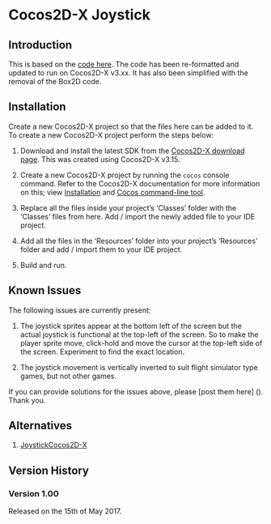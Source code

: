 # Cocos2D-X Joystick


## Introduction

This is based on the [code here](http://discuss.cocos2d-x.org/t/control-sphere-object-with-simple-joystick-in-box2d/491). The code has been re-formatted and updated to run on Cocos2D-X v3.xx. It has also been simplified with the removal of the Box2D code.


## Installation

Create a new Cocos2D-X project so that the files here can be added to it. To create a new Cocos2D-X project perform the steps below:

1. Download and install the latest SDK from the [Cocos2D-X download page](http://www.cocos2d-x.org/download). This was created using Cocos2D-X v3.15. 

2. Create a new Cocos2D-X project by running the `cocos` console command. Refer to the Cocos2D-X documentation for more information on this; view [Installation](http://www.cocos2d-x.org/docs/static-pages/installation.html) and [Cocos command-line tool](http://www.cocos2d-x.org/docs/editors_and_tools/cocosCLTool/).

3. Replace all the files inside your project’s ‘Classes’ folder with the ‘Classes’ files from here. Add / import the newly added file to your IDE project.

4. Add all the files in the ‘Resources’ folder into your project’s ‘Resources’ folder and add / import them to your IDE project.

5. Build and run.


## Known Issues

The following issues are currently present:

1. The joystick sprites appear at the bottom left of the screen but the actual joystick is functional at the top-left of the screen. So to make the player sprite move, click-hold and move the cursor at the top-left side of the screen. Experiment to find the exact location.

2. The joystick movement is vertically inverted to suit flight simulator type games, but not other games.

If you can provide solutions for the issues above, please [post them here] (). Thank you.


## Alternatives

1. [JoystickCocos2D-X](https://github.com/prsolucoes/JoystickCocos2D-X)


## Version History

### Version 1.00 

Released on the 15th of May 2017.